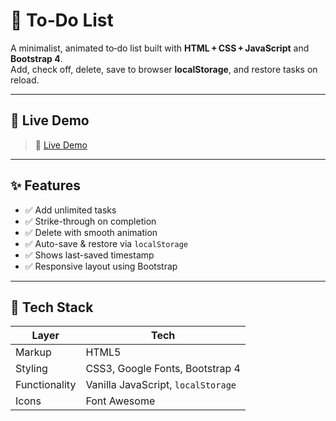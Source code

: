 # 📝 To‑Do List

A minimalist, animated to‑do list built with **HTML + CSS + JavaScript** and **Bootstrap 4**.  
Add, check off, delete, save to browser **localStorage**, and restore tasks on reload.

---

## 📌 Live Demo
> 🔗 [Live Demo](https://saimsihra.github.io/todolist/)

---

## ✨ Features
- ✅ Add unlimited tasks
- ✅ Strike-through on completion
- ✅ Delete with smooth animation
- ✅ Auto-save & restore via `localStorage`
- ✅ Shows last-saved timestamp
- ✅ Responsive layout using Bootstrap

---

## 🚀 Tech Stack

| Layer          | Tech                          |
|----------------|-------------------------------|
| Markup         | HTML5                         |
| Styling        | CSS3, Google Fonts, Bootstrap 4 |
| Functionality  | Vanilla JavaScript, `localStorage` |
| Icons          | Font Awesome                  |
